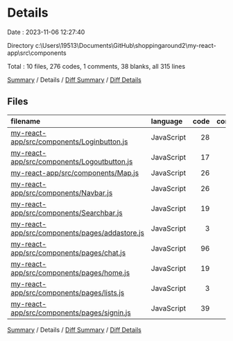 # Details

Date : 2023-11-06 12:27:40

Directory c:\\Users\\19513\\Documents\\GitHub\\shoppingaround2\\my-react-app\\src\\components

Total : 10 files,  276 codes, 1 comments, 38 blanks, all 315 lines

[Summary](results.md) / Details / [Diff Summary](diff.md) / [Diff Details](diff-details.md)

## Files
| filename | language | code | comment | blank | total |
| :--- | :--- | ---: | ---: | ---: | ---: |
| [my-react-app/src/components/Loginbutton.js](/my-react-app/src/components/Loginbutton.js) | JavaScript | 28 | 0 | 7 | 35 |
| [my-react-app/src/components/Logoutbutton.js](/my-react-app/src/components/Logoutbutton.js) | JavaScript | 17 | 0 | 4 | 21 |
| [my-react-app/src/components/Map.js](/my-react-app/src/components/Map.js) | JavaScript | 26 | 1 | 4 | 31 |
| [my-react-app/src/components/Navbar.js](/my-react-app/src/components/Navbar.js) | JavaScript | 26 | 0 | 1 | 27 |
| [my-react-app/src/components/Searchbar.js](/my-react-app/src/components/Searchbar.js) | JavaScript | 19 | 0 | 5 | 24 |
| [my-react-app/src/components/pages/addastore.js](/my-react-app/src/components/pages/addastore.js) | JavaScript | 3 | 0 | 0 | 3 |
| [my-react-app/src/components/pages/chat.js](/my-react-app/src/components/pages/chat.js) | JavaScript | 96 | 0 | 8 | 104 |
| [my-react-app/src/components/pages/home.js](/my-react-app/src/components/pages/home.js) | JavaScript | 19 | 0 | 5 | 24 |
| [my-react-app/src/components/pages/lists.js](/my-react-app/src/components/pages/lists.js) | JavaScript | 3 | 0 | 0 | 3 |
| [my-react-app/src/components/pages/signin.js](/my-react-app/src/components/pages/signin.js) | JavaScript | 39 | 0 | 4 | 43 |

[Summary](results.md) / Details / [Diff Summary](diff.md) / [Diff Details](diff-details.md)
